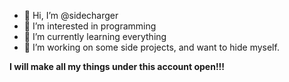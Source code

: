 - 👋 Hi, I’m @sidecharger
- 👀 I’m interested in programming
- 🌱 I’m currently learning everything
- 💞️ I’m working on some side projects, and want to hide myself.


**I will make all my things under this account open!!!**

<!---
sidecharger/sidecharger is a ✨ special ✨ repository because its `README.md` (this file) appears on your GitHub profile.
You can click the Preview link to take a look at your changes.
--->
